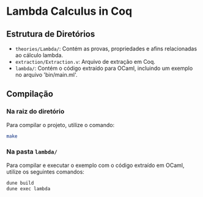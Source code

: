 # Lambda Calculus in Coq

## Estrutura de Diretórios

- `theories/Lambda/`: Contém as provas, propriedades e afins relacionadas ao cálculo lambda.
- `extraction/Extraction.v`: Arquivo de extração em Coq.
- `lambda/`: Contém o código extraído para OCaml, incluindo um exemplo no arquivo 'bin/main.ml'.

## Compilação

### Na raiz do diretório

Para compilar o projeto, utilize o comando:

```bash
make
```

### Na pasta `lambda/`

Para compilar e executar o exemplo com o código extraído em OCaml, utilize os seguintes comandos:

```bash
dune build
dune exec lambda
```

